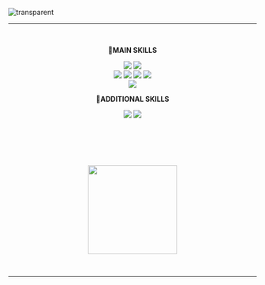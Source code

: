 ![transparent](https://capsule-render.vercel.app/api?type=transparent&fontColor=424242&text=Hayoung's%20GitHub%20&height=150&fontSize=60&desc=Welcome!&descAlignY=75&descAlign=60)
<hr>
<br>



<p align="center">
 <strong>🔆MAIN SKILLS</strong>

<p align="center" display="inline-block">
   
  <img src="https://img.shields.io/badge/React-20232A?style=for-the-badge&logo=react&logoColor=61DAFB"> 
  <img src="https://img.shields.io/badge/Redux-593D88?style=for-the-badge&logo=redux&logoColor=white"> 

  <br>

  <img src="https://img.shields.io/badge/HTML5-E34F26?style=for-the-badge&logo=html5&logoColor=white">
  <img src="https://img.shields.io/badge/CSS3-1572B6?style=for-the-badge&logo=css3&logoColor=white">
    <img src="https://img.shields.io/badge/TypeScript-007ACC?style=for-the-badge&logo=typescript&logoColor=white">
  <img src="https://img.shields.io/badge/JavaScript-F7DF1E?style=for-the-badge&logo=JavaScript&logoColor=white">


  <br>
 

  
  <img src="https://img.shields.io/badge/styled--components-DB7093?style=for-the-badge&logo=styled-components&logoColor=white">
  
   </p>




   <p align="center">
 <strong>🎈ADDITIONAL SKILLS</strong>

<p align="center" display="inline-block">
     <img src="https://img.shields.io/badge/Node.js-43853D?style=for-the-badge&logo=node.js&logoColor=white">
       <img src="https://img.shields.io/badge/Express.js-404D59?style=for-the-badge">
 <br/>
  
</p>

 
<br>

</p>
<br><br>
<p align="center">
<!--     <a href="https://github.com/0520hy">
        <img style="height:180px" src="https://github-readme-stats.vercel.app/api?username=0520hy&show_icons=true&include_all_commits=true&theme=nord&hide_border=true" alt="hayoung's github stats" />
    </a> -->
    <a href="https://github.com/0520hy">
        <img style="height:180px" src="https://github-readme-stats.vercel.app/api/top-langs/?username=0520hy&layout=compact&show_icons=true&show_owner=flase&hide_title=true&theme=nord&hide=none" />
    </a> 

</p>
<br>
<hr>
